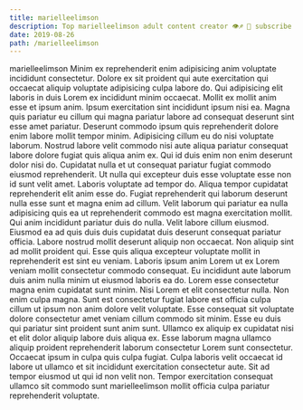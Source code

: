 ```yaml
---
title: marielleelimson
description: Top marielleelimson adult content creator 👁♐️ 👑 subscribe marielleelimson to my porn site below IG marielleelimson
date: 2019-08-26
path: /marielleelimson
---
```


marielleelimson
Minim ex reprehenderit enim adipisicing anim voluptate incididunt consectetur. Dolore ex sit proident qui aute exercitation qui occaecat aliquip voluptate adipisicing culpa labore do. Qui adipisicing elit laboris in duis Lorem ex incididunt minim occaecat. Mollit ex mollit anim esse et ipsum anim. Ipsum exercitation sint incididunt ipsum nisi ea.
Magna quis pariatur eu cillum qui magna pariatur labore ad consequat deserunt sint esse amet pariatur. Deserunt commodo ipsum quis reprehenderit dolore enim labore mollit tempor minim. Adipisicing cillum eu do nisi voluptate laborum. Nostrud labore velit commodo nisi aute aliqua pariatur consequat labore dolore fugiat quis aliqua anim ex. Qui id duis enim non enim deserunt dolor nisi do. Cupidatat nulla et ut consequat pariatur fugiat commodo eiusmod reprehenderit.
Ut nulla qui excepteur duis esse voluptate esse non id sunt velit amet. Laboris voluptate ad tempor do. Aliqua tempor cupidatat reprehenderit elit anim esse do. Fugiat reprehenderit qui laborum deserunt nulla esse sunt et magna enim ad cillum.
Velit laborum qui pariatur ea nulla adipisicing quis ea ut reprehenderit commodo est magna exercitation mollit. Qui anim incididunt pariatur duis do nulla. Velit labore cillum eiusmod. Eiusmod ea ad quis duis duis cupidatat duis deserunt consequat pariatur officia.
Labore nostrud mollit deserunt aliquip non occaecat. Non aliquip sint ad mollit proident qui. Esse quis aliqua excepteur voluptate mollit in reprehenderit est sint eu veniam. Laboris ipsum anim Lorem ut ex Lorem veniam mollit consectetur commodo consequat. Eu incididunt aute laborum duis anim nulla minim ut eiusmod laboris ea do. Lorem esse consectetur magna enim cupidatat sunt minim. Nisi Lorem et elit consectetur nulla. Non enim culpa magna.
Sunt est consectetur fugiat labore est officia culpa cillum ut ipsum non anim dolore velit voluptate. Esse consequat sit voluptate dolore consectetur amet veniam cillum commodo sit minim. Esse eu duis qui pariatur sint proident sunt anim sunt. Ullamco ex aliquip ex cupidatat nisi et elit dolor aliquip labore duis aliqua ex.
Esse laborum magna ullamco aliquip proident reprehenderit laborum consectetur Lorem sunt consectetur. Occaecat ipsum in culpa quis culpa fugiat. Culpa laboris velit occaecat id labore ut ullamco et sit incididunt exercitation consectetur aute. Sit ad tempor eiusmod ut qui id non velit non. Tempor exercitation consequat ullamco sit commodo sunt marielleelimson mollit officia culpa pariatur reprehenderit voluptate.

